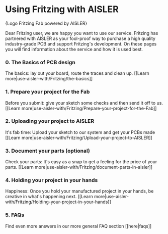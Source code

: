 <!-- --- title: Using Fritzing with AISLER -->
# Using Fritzing with AISLER

{Logo Fritzing Fab powered by AISLER}

Dear Fritzing user, we are happy you want to use our service. Fritzing has partnered with AISLER as your fool-proof way to purchase a high quality industry-grade PCB and support Fritzing's development. On these pages you will find information about the service and how it is used best.

### 0. The Basics of PCB design ###
The basics: lay out your board, route the traces and clean up. [[Learn more|use-aisler-with/Fritzing/the-basics]]

### 1. Prepare your project for the Fab ###
Before you submit: give your sketch some checks and then send it off to us. [[Learn more|use-aisler-with/Fritzing/Prepare-your-project-for-the-Fab]]

### 2. Uploading your project to AISLER ###
It's fab time: Upload your sketch to our system and get your PCBs made [[Learn more|use-aisler-with/Fritzing/Upload-your-project-to-AISLER]]

### 3. Document your parts (optional) ###
Check your parts: It's easy as a snap to get a feeling for the price of your parts. [[Learn more|use-aisler-with/Fritzing/document-parts-in-aisler]]

### 4. Holding your project in your hands ###
Happiness: Once you hold your manufactured project in your hands, be creative in what's happening next. [[Learn more|use-aisler-with/Fritzing/Holding-your-project-in-your-hands]]

### 5. FAQs ###
Find even more answers in our more general FAQ section [[here|faqs]]
